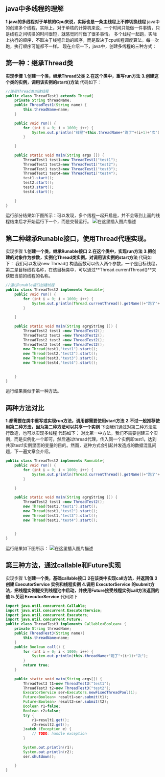 ﻿## java中多线程的理解
**1.java的多线程对于单核的Cpu来说，实际也是一条主线程上不停切换线程**
	java中的创建多个线程，实际上，对于单核的计算机来说，一个时间只能做一件事情，只是线程之间切换的时间很短，就感觉同时做了很多事情。
	多个线程一起跑，实际上执行的顺序，不取决于线程启动的顺序，而是取决于cpu线程调度算法。每一次跑，执行顺序可能都不一样。
	现在介绍一下，java中，创建多线程的三种方式：
## 第一种：继承Thread类
**实现步骤**
**1.创建一个类，继承Thread父类**
**2.在这个类中，重写run方法**
**3.创建这个类的实例，调用该实例的start()方法**
代码如下：

```java
//使用Thread类创建线程
public class ThreadTest1 extends Thread{
	private String threadName;
	public ThreadTest1(String name) {
		this.threadName=name;
	}
	
	public void run() {
		for (int i = 0; i < 1000; i++) {
			System.out.println("线程"+this.threadName+"跑了"+(i+1)+"次");
		}
		
	}
	
	public static void main(String args []) {
		ThreadTest1 test1=new ThreadTest1("test1");
		ThreadTest1 test2=new ThreadTest1("test2");
		ThreadTest1 test3=new ThreadTest1("test3");
		ThreadTest1 test4=new ThreadTest1("test4");
		test1.start();
		test2.start();
		test3.start();
		test4.start();
		
	}
}

```
运行部分结果如下图所示：可以发现，多个线程一起开启是，并不会等到上面的线程结束后才开始运行下一个，而是交替运行。
![在这里插入图片描述](https://img-blog.csdnimg.cn/1f1e19bc13ab4fc39ccc4def4a1acc8e.png?x-oss-process=image/watermark,type_d3F5LXplbmhlaQ,shadow_50,text_Q1NETiBA54ix5Zad6YW45aW255qE5LiA5pes,size_20,color_FFFFFF,t_70,g_se,x_16)

## 第二种继承Runable接口，使用Thread代理实现。
实现步骤
**1.创建一个类，继承Runable接口**
**2.在这个类中，实现run方法**
**3.把创建的对象作为参数，实例化Thread类实例。对调用该实例的start方法**
代码如下：
我们可以发现new Thread() 构造函数可以传入两个参数，一个是目标线程，第二是目标线程名称，在该目标类中，可以通过**Thread.currentThread()**来获取当前的线程的名称。
```java
//通过Runable接口创建线程
public class ThreadTest2 implements Runnable{
	public void run() {
		for (int i = 0; i < 1000; i++) {
			System.out.println(Thread.currentThread().getName()+"跑了"+(i+1)+"次");
		}
		
	}
	
	public static void main(String agrgString []) {
		ThreadTest2 test1 =new ThreadTest2();
		ThreadTest2 test2 =new ThreadTest2();
		ThreadTest2 test3 =new ThreadTest2();
		ThreadTest2 test4 =new ThreadTest2();
		new Thread(test1,"test1").start();
		new Thread(test2,"test2").start();
		new Thread(test3,"test3").start();
		new Thread(test4,"test4").start();
		
		
	}
}
```
运行结果类似于第一种方法。
## 两种方法对比
**1.都需要在类中重写或实现run方法，调用都需要使用start方法**
**2.不过一般推荐使用第二种方法，因为第二种方法可以共享一个实例**
下面我们通过对第二种方法进行改造，也可以实现多线程
代码如下：
对比第一中方法，我们不需要创建三个实例，而是实例化一个即可，然后通过thread代理，传入同一个实例即test1，达到共享test1实例里面的变量的目的。然而，这种方式会引起并发造成的数据混乱问题，下一遍文章会介绍。
```java
public class ThreadTest2 implements Runnable{
	public void run() {
		for (int i = 0; i < 1000; i++) {
			System.out.println(Thread.currentThread().getName()+"跑了"+(i+1)+"次");
		}
		
	}
	
	public static void main(String agrgString []) {
		ThreadTest2 test1 =new ThreadTest2();
		new Thread(test1,"test1").start();
		new Thread(test1,"test2").start();
		new Thread(test1,"test3").start();
		new Thread(test1,"test4").start();
		
		
	}
}


```
运行结果如下图所示：
![在这里插入图片描述](https://img-blog.csdnimg.cn/1b78f7fa922042fa92ea46cafd1e5d79.png?x-oss-process=image/watermark,type_d3F5LXplbmhlaQ,shadow_50,text_Q1NETiBA54ix5Zad6YW45aW255qE5LiA5pes,size_20,color_FFFFFF,t_70,g_se,x_16)
## 第三种方法，通过callable和Future实现
实现步骤
**1.创建一个类，基础callable接口**
**2在该类中实现call方法，并返回值**
**3创建 ExecutorService 实例和线程实例**
**4.调用 ExecutorService 的submit方法，把线程实例提交到线程池中启动，并使用Future接受线程实例call方法返回的值**
**5.关闭 ExecutorService** 
代码如下

```java
import java.util.concurrent.Callable;
import java.util.concurrent.ExecutorService;
import java.util.concurrent.Executors;
import java.util.concurrent.Future;
public class ThreadTest3 implements Callable<Boolean> {
	private String threadName;
	public ThreadTest3(String name){
		this.threadName=name;
	}
	public Boolean call() {
		for (int i = 0; i < 1000; i++) {
			System.out.println(this.threadName+"跑了"+(i+1)+"次");
		}
		return true;
	}
	
	public static void main(String args[]) {
		ThreadTest3 t1=new ThreadTest3("test1");
		ThreadTest3 t2=new ThreadTest3("test2");
		ExecutorService ser=Executors.newFixedThreadPool(1);
		Future<Boolean> result1=ser.submit(t1);
		Future<Boolean> result2=ser.submit(t2);
		Boolean r1=false;
		Boolean r2=false;
		try {
			r1=result1.get();
			r2=result2.get();
		}catch (Exception e) {
			// TODO: handle exception
		}
		
		System.out.println(r1);
		System.out.println(r2);
		ser.shutdown();
				
	}
}
```

